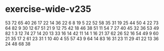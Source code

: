 # exercise-wide-v235
53
72
65
40
26
17
22
14
36
22
6
8
19
5
22
52
58
35
31
19
25
44
50
4
22
73
64
82
9
30
12
67
51
21
9
12
75
42
18
46
38
51
11
54
7
27
40
45
32
36
53
49
82
1
3
12
74
27
14
20
13
33
16
14
42
11
14
1
16
21
37
62
26
52
16
54
49
9
60
21
35
17
2
61
23
31
1
10
40
4
55
57
43
9
64
14
83
16
31
23
11
29
41
22
13
36
24
48
68
38
